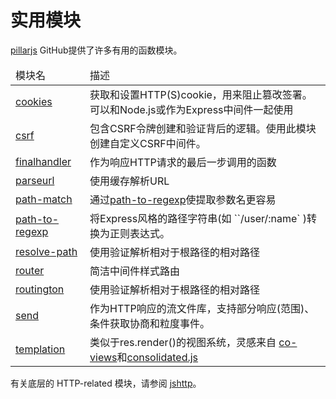 # 实用模块

[pillarjs](https://github.com/pillarjs) GitHub提供了许多有用的函数模块。

<table>
  <thead>
    <tr>
      <td>模块名</td>
      <td>描述</td>
    </tr>
  </thead>
  <tbody>
    <tr>
      <td><a href="https://www.npmjs.com/package/cookies">cookies</a></td>
      <td>获取和设置HTTP(S)cookie，用来阻止篡改签署。可以和Node.js或作为Express中间件一起使用</td>
    </tr><tr></tr>
    <tr>
      <td><a href="https://www.npmjs.com/package/csrf">csrf</a></td>
      <td>包含CSRF令牌创建和验证背后的逻辑。使用此模块创建自定义CSRF中间件。</td>
    </tr><tr></tr>
    <tr>
      <td><a href="https://www.npmjs.com/package/finalhandler">finalhandler</a></td>
      <td>作为响应HTTP请求的最后一步调用的函数</td>
    </tr><tr></tr>
    <tr>
      <td><a href="https://www.npmjs.com/package/parseurl">parseurl</a></td>
      <td>使用缓存解析URL</td>
    </tr><tr></tr>
    <tr>
      <td><a href="https://www.npmjs.com/package/path-match">path-match</a></td>
      <td>通过<a href="https://github.com/component/path-to-regexp">path-to-regexp</a>使提取参数名更容易</td>
    </tr><tr></tr>
    <tr>
      <td><a href="https://www.npmjs.com/package/path-to-regexp">path-to-regexp</a></td>
      <td>将Express风格的路径字符串(如 ``/user/:name` )转换为正则表达式。</td>
    </tr><tr></tr>
    <tr>
      <td><a href="https://www.npmjs.com/package/resolve-path">resolve-path</a></td>
      <td>使用验证解析相对于根路径的相对路径</td>
    </tr><tr></tr>
    <tr>
      <td><a href="https://www.npmjs.com/package/router">router</a></td>
      <td>简洁中间件样式路由</td>
    </tr><tr></tr>
    <tr>
      <td><a href="https://www.npmjs.com/package/routington">routington</a></td>
      <td>使用验证解析相对于根路径的相对路径</td>
    </tr><tr></tr>
    <tr>
      <td><a href="https://www.npmjs.com/package/send">send</a></td>
      <td>作为HTTP响应的流文件库，支持部分响应(范围)、条件获取协商和粒度事件。</td>
    </tr><tr></tr>
    <tr>
      <td><a href="https://www.npmjs.com/package/templation">templation</a></td>
      <td>类似于res.render()的视图系统，灵感来自 <a href="https://github.com/tj/co-views">co-views</a>和<a href="https://github.com/tj/consolidate.js">consolidated.js</a></td>
    </tr><tr></tr>
  </tbody>
</table>

有关底层的 HTTP-related 模块，请参阅 [jshttp](http://jshttp.github.io/)。